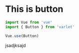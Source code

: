 # This is button

```javascript
import Vue from 'vue'
import { Button } from 'varlet'

Vue.use(Button)
```

jsadjksajd
